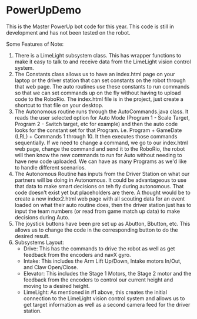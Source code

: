 # PowerUpDemo
This is the Master PowerUp bot code for this year.  This code is still in development and has not been tested on the robot.

Some Features of Note:

1) There is a LimeLight subsystem class.  This has wrapper functions to make it easy to talk to and receive data from the LimeLight vision control system.
2) The Constants class allows us to have an index.html page on your laptop or the driver station that can set constants on the robot through that web page.  The auto routines use these constants to run commands so that we can set commands up on the fly without having to upload code to the RoboRio.  The index.html file is in the project, just create a shortcut to that file on your desktop.
3) The Autonomous routine runs through the AutoCommands.java class.  It reads the user selected option for Auto Mode (Program 1 - Scale Target, Program 2 - Switch target, etc for example) and then the auto code looks for the constant set for that Program. i.e. Program  + GameDate (LRL) + Commands 1 through 10.  It then executes those commands sequentially.  If we need to change a command, we go to our index.html web page, change the command and send it to the RoboRio, the robot will then know the new commands to run for Auto without needing to have new code uploaded. We can have as many Programs as we'd like to handle different scenarios.
4) The Autonomous Routine has inputs from the Driver Station on what our partners will be doing in Autonomous.  It could be advantageous to use that data to make smart decisions on teh fly during autonomous.  That code doesn't exist yet but placeholders are there.  A thought would be to create a new index2.html web page with all scouting data for an event loaded on what their auto routine does, then the driver station just has to input the team numbers (or read from game match up data) to make decisions during Auto.
5) The joystick buttons have been pre set up as Abutton, Bbutton, etc.  This allows us to change the code in the corresponding button to do the desired result.  
6) Subsystems Layout:
   - Drive: This has the commands to drive the robot as well as get feedback from the encoders and navX gyro.
   - Intake: This includes the Arm Lift Up/Down, Intake motors In/Out, and Claw Open/Close.
   - Elevator: This includes the Stage 1 Motors, the Stage 2 motor and the feedback from the encoders to control our current height and         moving to a desired height.
   - LimeLight: As mentioned in #1 above, this creates the initial connection to the LimeLight vision control system and allows us to get       target information as well as a second camera feed for the driver station.
   
